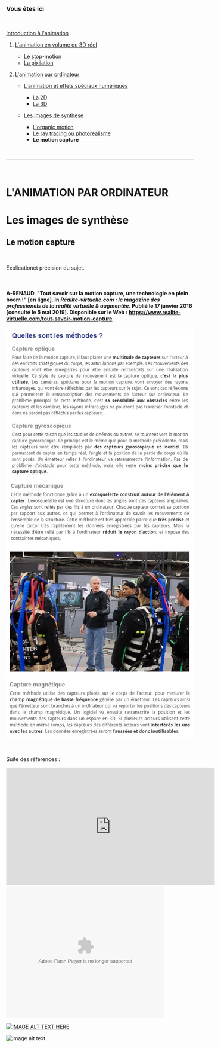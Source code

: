 <br/>

### Vous êtes ici

<br/>

[Introduction à l'animation](index.md)

1. [L'animation en volume ou 3D réel](envolume.md)

    - [Le stop-motion](stopmotion.md)
    - [La pixilation](pixilation.md)
    
2. [L'animation par ordinateur](parordinateur.md)

    - [L'animation et effets spéciaux numériques](numerique.md)
    
        * [La 2D](2d.md)
        * [La 3D](3d.md)
        
    - [Les images de synthèse](imagesdesynthèse.md)
    
        * [L'organic motion](organicmotion.md)
        * [Le ray tracing ou photoréalisme](photorealisme.md)
        * **Le motion capture**

<br/>

---------------------------------------------------

<br/>

# L'ANIMATION PAR ORDINATEUR
# Les images de synthèse

## Le motion capture

<br/>

Explicationet précision du sujet.

<br/>

#### A-RENAUD. "Tout savoir sur la motion capture, une technologie en plein boom !" [en ligne]. In _Réalité-virtuelle.com : le magazine des professionels de la réalité virtuelle & augmentée_. Publié le 17 janvier 2016 [consulté le 5 mai 2019]. Disponible sur le Web : <https://www.realite-virtuelle.com/tout-savoir-motion-capture>

![Le motion capture, les différentes méthodes.](images/motioncapturetech.JPG "Le motion capture, les différentes méthodes.")
![Le motion capture, les différentes méthodes.](images/motioncapturetech2.JPG "Le motion capture, les différentes méthodes.")
![Le motion capture, les différentes méthodes.](images/motioncapturetech3.JPG "Le motion capture, les différentes méthodes.")
![Le motion capture, les différentes méthodes.](images/motioncapturetech4.JPG "Le motion capture, les différentes méthodes.")

<br/>

Suite des références :

<iframe width="560" height="315"
src="https://www.youtube.com/watch?v=v7uH_ThCCOA" 
frameborder="0" 
allow="accelerometer; autoplay; encrypted-media; gyroscope; picture-in-picture" 
allowfullscreen></iframe>

<object width="425" height="350">
  <param name="movie" value="https://www.youtube.com/watch?v=v7uH_ThCCOA"/>
  <param name="wmode" value="transparent"/>
  <embed src="https://www.youtube.com/watch?v=v7uH_ThCCOA"
         type="application/x-shockwave-flash"
         wmode="transparent" width="425" height="350"/>
</object>

[![IMAGE ALT TEXT HERE](https://www.youtube.com/watch?v=v7uH_ThCCOA)](https://www.youtube.com/watch?v=v7uH_ThCCOA)

![image alt text](https://www.youtube.com/watch?v=v7uH_ThCCOA)

<br/>

